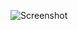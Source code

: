 ![Screenshot](https://raw.githubusercontent.com/Cryakl/Ultimate-RAT-Collection/refs/heads/main/Messiah/Messiah%20v1.0/Screenshot.png)
